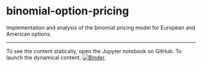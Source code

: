 # binomial-option-pricing
Implementation and analysis of the binomial pricing model for European and American options.

---------------

To see the content statically, open the Jupyter notebook on GitHub.
To launch the dynamical content,
[![Binder](https://mybinder.org/badge_logo.svg)](https://mybinder.org/v2/gh/PatriStark/binomial-option-pricing/master).
